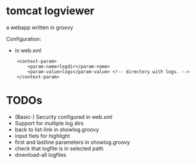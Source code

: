 tomcat logviewer
=========================================

a webapp written in groovy


Configuration:
* in web.xml 

```
    <context-param>
        <param-name>logdir</param-name>
        <param-value>logs</param-value> <!-- directory with logs. -->
    </context-param>
```


TODOs
=========================================

* (Basic-) Security configured in web.xml
* Support for multiple log dirs
* back to list-link in showlog.groovy
* input fiels for highlight
* first and lastline parameters in showlog.groovy
* check that logfile is in selected path
* download-all logfiles

